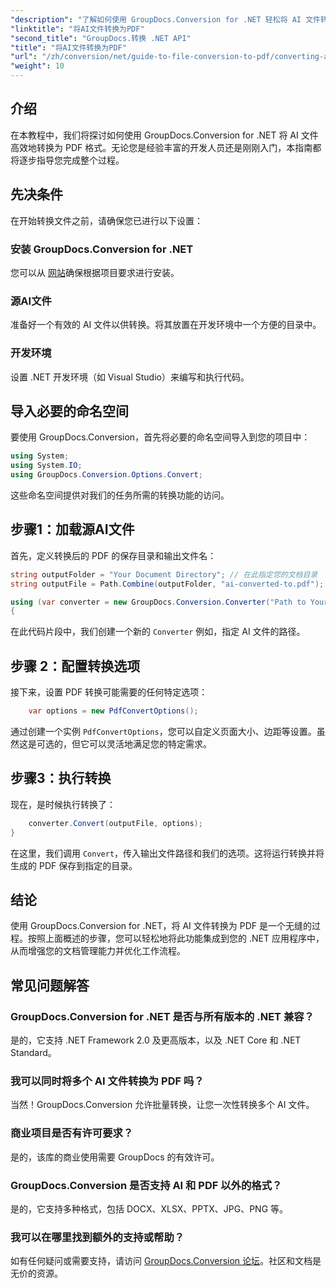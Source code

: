```yaml
---
"description": "了解如何使用 GroupDocs.Conversion for .NET 轻松将 AI 文件转换为 PDF 格式。本教程将指导您完成安装、代码设置和转换过程。"
"linktitle": "将AI文件转换为PDF"
"second_title": "GroupDocs.转换 .NET API"
"title": "将AI文件转换为PDF"
"url": "/zh/conversion/net/guide-to-file-conversion-to-pdf/converting-ai-to-pdf/"
"weight": 10
---
```


## 介绍

在本教程中，我们将探讨如何使用 GroupDocs.Conversion for .NET 将 AI 文件高效地转换为 PDF 格式。无论您是经验丰富的开发人员还是刚刚入门，本指南都将逐步指导您完成整个过程。

## 先决条件

在开始转换文件之前，请确保您已进行以下设置：

### 安装 GroupDocs.Conversion for .NET

您可以从 [网站](https://releases.groupdocs.com/conversion/net/)确保根据项目要求进行安装。

### 源AI文件

准备好一个有效的 AI 文件以供转换。将其放置在开发环境中一个方便的目录中。

### 开发环境

设置 .NET 开发环境（如 Visual Studio）来编写和执行代码。

## 导入必要的命名空间

要使用 GroupDocs.Conversion，首先将必要的命名空间导入到您的项目中：

```csharp
using System;
using System.IO;
using GroupDocs.Conversion.Options.Convert;
```
这些命名空间提供对我们的任务所需的转换功能的访问。

## 步骤1：加载源AI文件

首先，定义转换后的 PDF 的保存目录和输出文件名：

```csharp
string outputFolder = "Your Document Directory"; // 在此指定您的文档目录
string outputFile = Path.Combine(outputFolder, "ai-converted-to.pdf");

using (var converter = new GroupDocs.Conversion.Converter("Path to Your AI File"))
{
```

在此代码片段中，我们创建一个新的 `Converter` 例如，指定 AI 文件的路径。

## 步骤 2：配置转换选项

接下来，设置 PDF 转换可能需要的任何特定选项：

```csharp
    var options = new PdfConvertOptions();
```
通过创建一个实例 `PdfConvertOptions`，您可以自定义页面大小、边距等设置。虽然这是可选的，但它可以灵活地满足您的特定需求。

## 步骤3：执行转换

现在，是时候执行转换了：

```csharp
    converter.Convert(outputFile, options);
}
```
在这里，我们调用 `Convert`，传入输出文件路径和我们的选项。这将运行转换并将生成的 PDF 保存到指定的目录。

## 结论

使用 GroupDocs.Conversion for .NET，将 AI 文件转换为 PDF 是一个无缝的过程。按照上面概述的步骤，您可以轻松地将此功能集成到您的 .NET 应用程序中，从而增强您的文档管理能力并优化工作流程。

## 常见问题解答

### GroupDocs.Conversion for .NET 是否与所有版本的 .NET 兼容？

是的，它支持 .NET Framework 2.0 及更高版本，以及 .NET Core 和 .NET Standard。

### 我可以同时将多个 AI 文件转换为 PDF 吗？

当然！GroupDocs.Conversion 允许批量转换，让您一次性转换多个 AI 文件。

### 商业项目是否有许可要求？

是的，该库的商业使用需要 GroupDocs 的有效许可。

### GroupDocs.Conversion 是否支持 AI 和 PDF 以外的格式？

是的，它支持多种格式，包括 DOCX、XLSX、PPTX、JPG、PNG 等。

### 我可以在哪里找到额外的支持或帮助？

如有任何疑问或需要支持，请访问 [GroupDocs.Conversion 论坛](https://forum.groupdocs.com/c/conversion/11)。社区和文档是无价的资源。